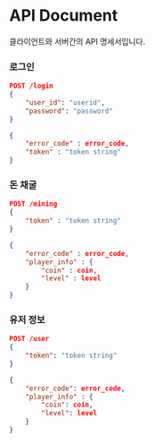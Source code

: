 # API Document
클라이언트와 서버간의 API 명세서입니다. 

### 로그인
```json 
POST /login 
{
    "user_id": "userid", 
    "password": "password"
}
```
```json 
{
    "error_code" : error_code, 
    "token" : "token string"
}
```

### 돈 채굴
```json 
POST /mining
{
    "token" : "token string"
}
```
```json 
{
    "error_code" : error_code, 
    "player_info" : {
        "coin" : coin,
        "level" : level
    }
}
```

### 유저 정보
```json 
POST /user
{
    "token": "token string"
}
```

```json
{
    "error_code": error_code, 
    "player_info" : {
        "coin": coin,
        "level": level
    }
}
```